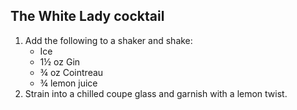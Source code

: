 ## The White Lady cocktail

1. Add the following to a shaker and shake:
	- Ice
	- 1½ oz Gin
	- ¾ oz Cointreau
	- ¾ lemon juice
2. Strain into a chilled coupe glass and garnish with a lemon twist.
